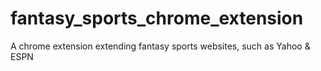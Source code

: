 # fantasy_sports_chrome_extension
A chrome extension extending fantasy sports websites, such as Yahoo &amp; ESPN

